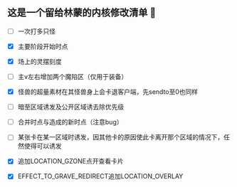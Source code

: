 ## 这是一个留给林蒙的内核修改清单 👋


- [ ] 一次打多只怪

- [x] 主要阶段开始时点

- [x] 场上的灵摆刻度

- [ ] 主v左右增加两个魔陷区（仅用于装备）

- [x] 怪兽的超量素材在其怪兽身上会卡退客户端，先sendto至0也同样

- [ ] 暗至区域诱发及公开区域诱去除优先级

- [ ] 合并时点与造成的新时点（注意bug）

- [ ] 某张卡在某一区域时诱发，因其他卡的原因使此卡离开那个区域的情况下，任然使得可以诱发

- [x] 追加LOCATION_GZONE点开查看卡片

- [x] EFFECT_TO_GRAVE_REDIRECT追加LOCATION_OVERLAY
    
